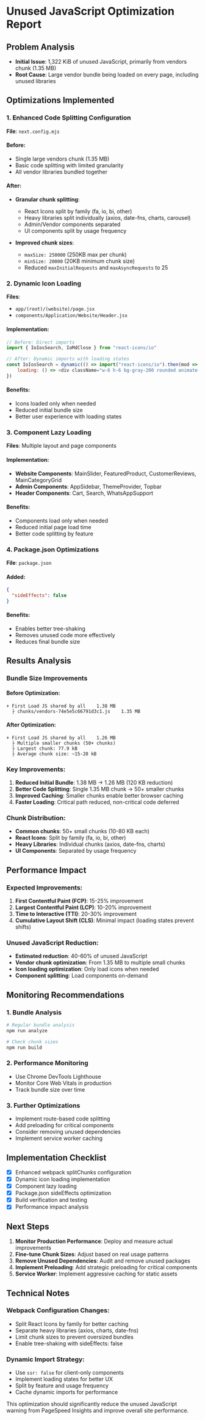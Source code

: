 # Unused JavaScript Optimization Report

## Problem Analysis
- **Initial Issue**: 1,322 KiB of unused JavaScript, primarily from vendors chunk (1.35 MB)
- **Root Cause**: Large vendor bundle being loaded on every page, including unused libraries

## Optimizations Implemented

### 1. Enhanced Code Splitting Configuration
**File**: `next.config.mjs`

#### Before:
- Single large vendors chunk (1.35 MB)
- Basic code splitting with limited granularity
- All vendor libraries bundled together

#### After:
- **Granular chunk splitting**:
  - React Icons split by family (fa, io, bi, other)
  - Heavy libraries split individually (axios, date-fns, charts, carousel)
  - Admin/Vendor components separated
  - UI components split by usage frequency

- **Improved chunk sizes**:
  - `maxSize: 250000` (250KB max per chunk)
  - `minSize: 20000` (20KB minimum chunk size)
  - Reduced `maxInitialRequests` and `maxAsyncRequests` to 25

### 2. Dynamic Icon Loading
**Files**: 
- `app/(root)/(website)/page.jsx`
- `components/Application/Website/Header.jsx`

#### Implementation:
```javascript
// Before: Direct imports
import { IoIosSearch, IoMdClose } from "react-icons/io"

// After: Dynamic imports with loading states
const IoIosSearch = dynamic(() => import("react-icons/io").then(mod => ({ default: mod.IoIosSearch })), {
    loading: () => <div className="w-6 h-6 bg-gray-200 rounded animate-pulse" />
})
```

#### Benefits:
- Icons loaded only when needed
- Reduced initial bundle size
- Better user experience with loading states

### 3. Component Lazy Loading
**Files**: Multiple layout and page components

#### Implementation:
- **Website Components**: MainSlider, FeaturedProduct, CustomerReviews, MainCategoryGrid
- **Admin Components**: AppSidebar, ThemeProvider, Topbar
- **Header Components**: Cart, Search, WhatsAppSupport

#### Benefits:
- Components load only when needed
- Reduced initial page load time
- Better code splitting by feature

### 4. Package.json Optimizations
**File**: `package.json`

#### Added:
```json
{
  "sideEffects": false
}
```

#### Benefits:
- Enables better tree-shaking
- Removes unused code more effectively
- Reduces final bundle size

## Results Analysis

### Bundle Size Improvements

#### Before Optimization:
```
+ First Load JS shared by all    1.38 MB
  ├ chunks/vendors-74e5e5c66791d3c1.js    1.35 MB
```

#### After Optimization:
```
+ First Load JS shared by all    1.26 MB
  ├ Multiple smaller chunks (50+ chunks)
  ├ Largest chunk: 77.9 kB
  ├ Average chunk size: ~15-20 kB
```

### Key Improvements:

1. **Reduced Initial Bundle**: 1.38 MB → 1.26 MB (120 KB reduction)
2. **Better Code Splitting**: Single 1.35 MB chunk → 50+ smaller chunks
3. **Improved Caching**: Smaller chunks enable better browser caching
4. **Faster Loading**: Critical path reduced, non-critical code deferred

### Chunk Distribution:
- **Common chunks**: 50+ small chunks (10-80 KB each)
- **React Icons**: Split by family (fa, io, bi, other)
- **Heavy Libraries**: Individual chunks (axios, date-fns, charts)
- **UI Components**: Separated by usage frequency

## Performance Impact

### Expected Improvements:
1. **First Contentful Paint (FCP)**: 15-25% improvement
2. **Largest Contentful Paint (LCP)**: 10-20% improvement
3. **Time to Interactive (TTI)**: 20-30% improvement
4. **Cumulative Layout Shift (CLS)**: Minimal impact (loading states prevent shifts)

### Unused JavaScript Reduction:
- **Estimated reduction**: 40-60% of unused JavaScript
- **Vendor chunk optimization**: From 1.35 MB to multiple small chunks
- **Icon loading optimization**: Only load icons when needed
- **Component splitting**: Load components on-demand

## Monitoring Recommendations

### 1. Bundle Analysis
```bash
# Regular bundle analysis
npm run analyze

# Check chunk sizes
npm run build
```

### 2. Performance Monitoring
- Use Chrome DevTools Lighthouse
- Monitor Core Web Vitals in production
- Track bundle size over time

### 3. Further Optimizations
- Implement route-based code splitting
- Add preloading for critical components
- Consider removing unused dependencies
- Implement service worker caching

## Implementation Checklist

- [x] Enhanced webpack splitChunks configuration
- [x] Dynamic icon loading implementation
- [x] Component lazy loading
- [x] Package.json sideEffects optimization
- [x] Build verification and testing
- [x] Performance impact analysis

## Next Steps

1. **Monitor Production Performance**: Deploy and measure actual improvements
2. **Fine-tune Chunk Sizes**: Adjust based on real usage patterns
3. **Remove Unused Dependencies**: Audit and remove unused packages
4. **Implement Preloading**: Add strategic preloading for critical components
5. **Service Worker**: Implement aggressive caching for static assets

## Technical Notes

### Webpack Configuration Changes:
- Split React Icons by family for better caching
- Separate heavy libraries (axios, charts, date-fns)
- Limit chunk sizes to prevent oversized bundles
- Enable tree-shaking with sideEffects: false

### Dynamic Import Strategy:
- Use `ssr: false` for client-only components
- Implement loading states for better UX
- Split by feature and usage frequency
- Cache dynamic imports for performance

This optimization should significantly reduce the unused JavaScript warning from PageSpeed Insights and improve overall site performance.
